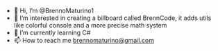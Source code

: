 - 👋 Hi, I’m @BrennoMaturino1
- 👀 I’m interested in creating a billboard called BrennCode, it adds utils like colorful console and a more precise math system
- 🌱 I’m currently learning C#
- 📫 How to reach me brennomaturino@gmail.com

<!---
BrennoMaturino1/BrennoMaturino1 is a ✨ special ✨ repository because its `README.md` (this file) appears on your GitHub profile.
You can click the Preview link to take a look at your changes.
--->

